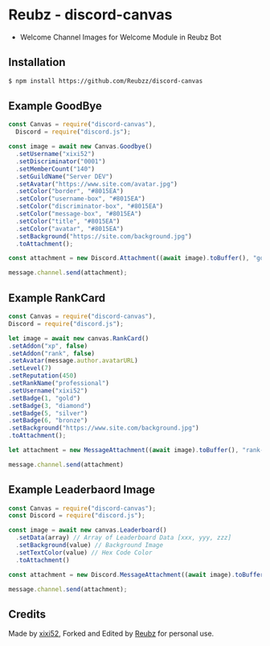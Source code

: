 # Reubz - discord-canvas
- Welcome Channel Images for Welcome Module in Reubz Bot

## Installation

```bash
$ npm install https://github.com/Reubzz/discord-canvas
```


## Example GoodBye

```js
const Canvas = require("discord-canvas"),
  Discord = require("discord.js");

const image = await new Canvas.Goodbye()
  .setUsername("xixi52")
  .setDiscriminator("0001")
  .setMemberCount("140")
  .setGuildName("Server DEV")
  .setAvatar("https://www.site.com/avatar.jpg")
  .setColor("border", "#8015EA")
  .setColor("username-box", "#8015EA")
  .setColor("discriminator-box", "#8015EA")
  .setColor("message-box", "#8015EA")
  .setColor("title", "#8015EA")
  .setColor("avatar", "#8015EA")
  .setBackground("https://site.com/background.jpg")
  .toAttachment();

const attachment = new Discord.Attachment((await image).toBuffer(), "goodbye-image.png");

message.channel.send(attachment);
```

## Example RankCard

```js
const Canvas = require("discord-canvas"),
Discord = require("discord.js");

let image = await new canvas.RankCard()
.setAddon("xp", false)
.setAddon("rank", false)
.setAvatar(message.author.avatarURL)
.setLevel(7)
.setReputation(450)
.setRankName("professional")
.setUsername("xixi52")
.setBadge(1, "gold")
.setBadge(3, "diamond")
.setBadge(5, "silver")
.setBadge(6, "bronze")
.setBackground("https://www.site.com/background.jpg")
.toAttachment();

let attachment = new MessageAttachment((await image).toBuffer(), "rank-card.png");

message.channel.send(attachment)
```

## Example Leaderbaord Image

```js
const Canvas = require("discord-canvas");
const Discord = require("discord.js");

const image = await new canvas.Leaderboard()
  .setData(array) // Array of Leaderboard Data [xxx, yyy, zzz]
  .setBackground(value) // Background Image
  .setTextColor(value) // Hex Code Color
  .toAttachment()

const attachment = new Discord.MessageAttachment((await image).toBuffer(), "leaderboard.png");

message.channel.send(attachment);
```

## Credits

Made by [xixi52](https://github.com/xixi52), Forked and Edited by [Reubz](https://github.com/reubzz) for personal use.
